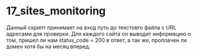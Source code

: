 # 17_sites_monitoring
Данный скрипт принимает на вход путь до текстовго файла с URL адресами для проверки. Для каждого сайта он выводит информацию о том, пришел ли нам status_code = 200 в ответ, а так же, проплачен ли домен хотя бы на месяц вперед.
